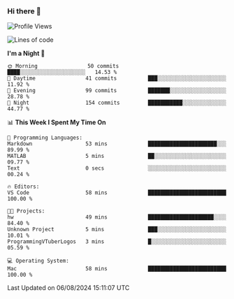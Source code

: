 ### Hi there 👋

<!--
**ALiersEL/ALiersEL** is a ✨ _special_ ✨ repository because its `README.md` (this file) appears on your GitHub profile.

Here are some ideas to get you started:

- 🔭 I’m currently working on ...
- 🌱 I’m currently learning ...
- 👯 I’m looking to collaborate on ...
- 🤔 I’m looking for help with ...
- 💬 Ask me about ...
- 📫 How to reach me: ...
- 😄 Pronouns: ...
- ⚡ Fun fact: ...
-->

<!--START_SECTION:waka-->
![Profile Views](http://img.shields.io/badge/Profile%20Views-1-blue)

![Lines of code](https://img.shields.io/badge/From%20Hello%20World%20I%27ve%20Written-7.6%20million%20lines%20of%20code-blue)

**I'm a Night 🦉** 

```text
🌞 Morning                50 commits          ████░░░░░░░░░░░░░░░░░░░░░   14.53 % 
🌆 Daytime                41 commits          ███░░░░░░░░░░░░░░░░░░░░░░   11.92 % 
🌃 Evening                99 commits          ███████░░░░░░░░░░░░░░░░░░   28.78 % 
🌙 Night                  154 commits         ███████████░░░░░░░░░░░░░░   44.77 % 
```


📊 **This Week I Spent My Time On** 

```text
💬 Programming Languages: 
Markdown                 53 mins             ██████████████████████░░░   89.99 % 
MATLAB                   5 mins              ██░░░░░░░░░░░░░░░░░░░░░░░   09.77 % 
Text                     0 secs              ░░░░░░░░░░░░░░░░░░░░░░░░░   00.24 % 

🔥 Editors: 
VS Code                  58 mins             █████████████████████████   100.00 % 

🐱‍💻 Projects: 
hw                       49 mins             █████████████████████░░░░   84.40 % 
Unknown Project          5 mins              ███░░░░░░░░░░░░░░░░░░░░░░   10.01 % 
ProgrammingVTuberLogos   3 mins              █░░░░░░░░░░░░░░░░░░░░░░░░   05.59 % 

💻 Operating System: 
Mac                      58 mins             █████████████████████████   100.00 % 
```


 Last Updated on 06/08/2024 15:11:07 UTC
<!--END_SECTION:waka-->
